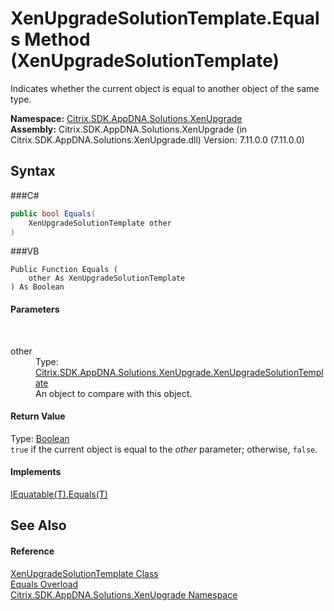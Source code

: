 # XenUpgradeSolutionTemplate.Equals Method (XenUpgradeSolutionTemplate)
 

Indicates whether the current object is equal to another object of the same type.

**Namespace:**&nbsp;<a href="N_Citrix_SDK_AppDNA_Solutions_XenUpgrade">Citrix.SDK.AppDNA.Solutions.XenUpgrade</a><br />**Assembly:**&nbsp;Citrix.SDK.AppDNA.Solutions.XenUpgrade (in Citrix.SDK.AppDNA.Solutions.XenUpgrade.dll) Version: 7.11.0.0 (7.11.0.0)

## Syntax

###C#
```csharp
public bool Equals(
	XenUpgradeSolutionTemplate other
)
```

###VB
```vbnet
Public Function Equals ( 
	other As XenUpgradeSolutionTemplate
) As Boolean
```


#### Parameters
&nbsp;<dl><dt>other</dt><dd>Type: <a href="T_Citrix_SDK_AppDNA_Solutions_XenUpgrade_XenUpgradeSolutionTemplate">Citrix.SDK.AppDNA.Solutions.XenUpgrade.XenUpgradeSolutionTemplate</a><br />An object to compare with this object.</dd></dl>

#### Return Value
Type: <a href="http://msdn2.microsoft.com/en-us/library/a28wyd50" target="_blank">Boolean</a><br />`true` if the current object is equal to the *other* parameter; otherwise, `false`.

#### Implements
<a href="http://msdn2.microsoft.com/en-us/library/ms131190" target="_blank">IEquatable(T).Equals(T)</a><br />

## See Also


#### Reference
<a href="T_Citrix_SDK_AppDNA_Solutions_XenUpgrade_XenUpgradeSolutionTemplate">XenUpgradeSolutionTemplate Class</a><br /><a href="Overload_Citrix_SDK_AppDNA_Solutions_XenUpgrade_XenUpgradeSolutionTemplate_Equals">Equals Overload</a><br /><a href="N_Citrix_SDK_AppDNA_Solutions_XenUpgrade">Citrix.SDK.AppDNA.Solutions.XenUpgrade Namespace</a><br />
